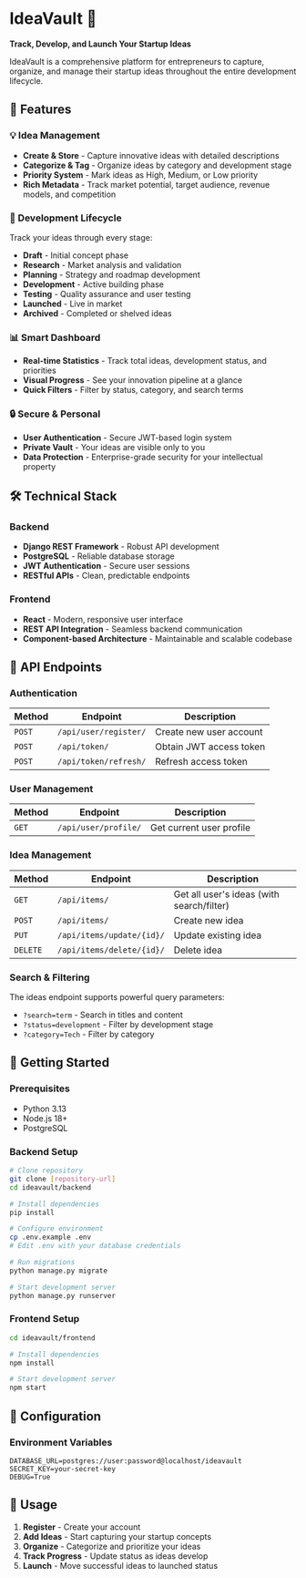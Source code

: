 # IdeaVault 🚀

**Track, Develop, and Launch Your Startup Ideas**

IdeaVault is a comprehensive platform for entrepreneurs to capture, organize, and manage their startup ideas throughout the entire development lifecycle.

## 🌟 Features

### 💡 Idea Management
- **Create & Store** - Capture innovative ideas with detailed descriptions
- **Categorize & Tag** - Organize ideas by category and development stage
- **Priority System** - Mark ideas as High, Medium, or Low priority
- **Rich Metadata** - Track market potential, target audience, revenue models, and competition

### 🔄 Development Lifecycle
Track your ideas through every stage:
- **Draft** - Initial concept phase
- **Research** - Market analysis and validation
- **Planning** - Strategy and roadmap development
- **Development** - Active building phase
- **Testing** - Quality assurance and user testing
- **Launched** - Live in market
- **Archived** - Completed or shelved ideas

### 📊 Smart Dashboard
- **Real-time Statistics** - Track total ideas, development status, and priorities
- **Visual Progress** - See your innovation pipeline at a glance
- **Quick Filters** - Filter by status, category, and search terms

### 🔒 Secure & Personal
- **User Authentication** - Secure JWT-based login system
- **Private Vault** - Your ideas are visible only to you
- **Data Protection** - Enterprise-grade security for your intellectual property

## 🛠️ Technical Stack

### Backend
- **Django REST Framework** - Robust API development
- **PostgreSQL** - Reliable database storage
- **JWT Authentication** - Secure user sessions
- **RESTful APIs** - Clean, predictable endpoints

### Frontend
- **React** - Modern, responsive user interface
- **REST API Integration** - Seamless backend communication
- **Component-based Architecture** - Maintainable and scalable codebase

## 📡 API Endpoints

### Authentication
| Method | Endpoint | Description |
|--------|----------|-------------|
| `POST` | `/api/user/register/` | Create new user account |
| `POST` | `/api/token/` | Obtain JWT access token |
| `POST` | `/api/token/refresh/` | Refresh access token |

### User Management
| Method | Endpoint | Description |
|--------|----------|-------------|
| `GET` | `/api/user/profile/` | Get current user profile |

### Idea Management
| Method | Endpoint | Description |
|--------|----------|-------------|
| `GET` | `/api/items/` | Get all user's ideas (with search/filter) |
| `POST` | `/api/items/` | Create new idea |
| `PUT` | `/api/items/update/{id}/` | Update existing idea |
| `DELETE` | `/api/items/delete/{id}/` | Delete idea |

### Search & Filtering
The ideas endpoint supports powerful query parameters:
- `?search=term` - Search in titles and content
- `?status=development` - Filter by development stage
- `?category=Tech` - Filter by category

## 🎯 Getting Started

### Prerequisites
- Python 3.13
- Node.js 18+
- PostgreSQL

### Backend Setup
```bash
# Clone repository
git clone [repository-url]
cd ideavault/backend

# Install dependencies
pip install 

# Configure environment
cp .env.example .env
# Edit .env with your database credentials

# Run migrations
python manage.py migrate

# Start development server
python manage.py runserver
```

### Frontend Setup
```bash
cd ideavault/frontend

# Install dependencies
npm install

# Start development server
npm start
```

## 🔧 Configuration

### Environment Variables
```env
DATABASE_URL=postgres://user:password@localhost/ideavault
SECRET_KEY=your-secret-key
DEBUG=True
```

## 📱 Usage

1. **Register** - Create your account
2. **Add Ideas** - Start capturing your startup concepts
3. **Organize** - Categorize and prioritize your ideas
4. **Track Progress** - Update status as ideas develop
5. **Launch** - Move successful ideas to launched status

